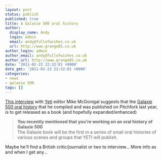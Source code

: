 ```yaml
---
layout: post
status: publish
published: true
title: A Galaxie 500 oral history
author:
  display_name: Andy
  login: admin
  email: andy@fullofwishes.co.uk
  url: http://www.grange85.co.uk
author_login: admin
author_email: andy@fullofwishes.co.uk
author_url: http://www.grange85.co.uk
date: '2011-02-23 22:32:01 +0000'
date_gmt: '2011-02-23 22:32:01 +0000'
categories:
- news
- galaxie 500
tags: []
---
```

<p><a href="http://vol1brooklyn.com/2011/02/23/conversation-mike-mcgonigal/">This interview</a> with <a href="http://www.yetipublishing.com/">Yeti</a> editor Mike McGonigal suggests that the <a href="https://pitchfork.com/features/article/7792-temperatures-rising-galaxie-500/">Galaxie 500 oral history</a> that he compiled and was published on Pitchfork last year,  is to get released as a book (and hopefully expanded/enhanced)</p>
<blockquote><p><strong>You recently mentioned that you’re working on an oral history of Galaxie 500</strong><br />
The Galaxie book will be the first in a series of small oral histories of various scenes and groups that YETI will publish.</p></blockquote>
<p>Maybe he'll find a British critic/journalist or two to interview... More info as and when I get any...</p>
